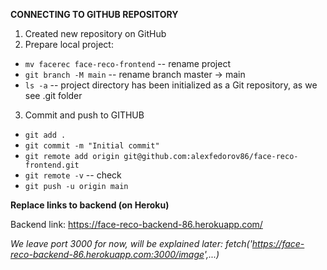 **CONNECTING TO GITHUB REPOSITORY**

1. Created new repository on GitHub
2. Prepare local project:
- `mv facerec face-reco-frontend` -- rename project
- `git branch -M main` -- rename branch master -> main
- `ls -a` -- project directory has been initialized as a Git repository, as we see .git folder
3. Commit and push to GITHUB
- `git add .`
- `git commit -m "Initial commit"`
- `git remote add origin git@github.com:alexfedorov86/face-reco-frontend.git`
- `git remote -v` -- check
- `git push -u origin main`

**Replace links to backend (on Heroku)**

Backend link: https://face-reco-backend-86.herokuapp.com/

_We leave port 3000 for now, will be explained later:_
  _fetch('https://face-reco-backend-86.herokuapp.com:3000/image',...)_